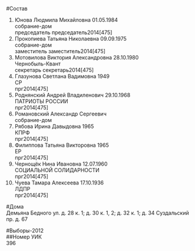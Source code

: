 #Состав  
1. Юнова Людмила Михайловна 01.05.1984  
    собрание-дом  
    председатель председатель2014[475]  
2. Прокопиева Татьяна Николаевна 09.09.1975  
    собрание-дом  
    заместитель заместитель2014[475]  
3. Мотовилова Виктория Александровна 28.10.1980  
    Чернобыль-Квант  
    секретарь секретарь2014[475]  
4. Глазунова Светлана Вадимовна 1949  
    СР  
    прг2014[475]  
5. Роднянский Андрей Владиленович 29.10.1968  
    ПАТРИОТЫ РОССИИ  
    прг2014[475]  
6. Романовский Александр Сергеевич  
    собрание-дом  
7. Рябова Ирина Давыдовна 1965  
    КПРФ  
    прг2014[475]  
8. Филиппова Татьяна Викторовна 1965  
    ЕР  
    прг2014[475]  
9. Чернощёк Нина Ивановна 12.07.1960  
    СОЦИАЛЬНОЙ СОЛИДАРНОСТИ  
    прг2014[475]  
10. Чуева Тамара Алексеева 17.10.1936  
    ЛДПР  
    прг2014[475]  
  
#Дома  
Демьяна Бедного ул. д. 28 к. 1; д. 30 к. 1, 2; д. 32 к. 1; д. 34 Суздальский пр. д. 67  
  
#Выборы-2012  
##Номер УИК  
396  
